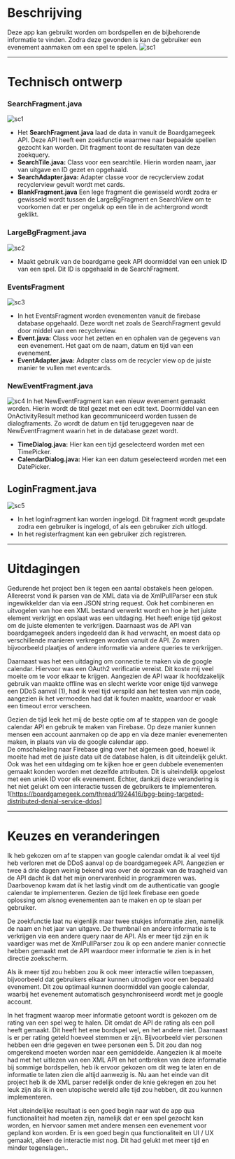 # Beschrijving
Deze app kan gebruikt worden om bordspellen en de bijbehorende informatie te vinden. Zodra deze gevonden is kan de gebruiker een evenement aanmaken om een spel te spelen. 
![sc1](https://github.com/Wohesi/programmeerproject/blob/master/doc/final%20screenshots/searchfragments.png)

-------

# Technisch ontwerp

### SearchFragment.java
![sc1](https://github.com/Wohesi/programmeerproject/blob/master/doc/final%20screenshots/searchfragments.png)
* Het **SearchFragment.java** laad de data in vanuit de Boardgamegeek API. Deze API heeft een zoekfunctie waarmee naar bepaalde spellen gezocht kan worden. Dit fragment toont de resultaten van deze zoekquery.
* **SearchTile.java:** Class voor een searchtile. Hierin worden naam, jaar van uitgave en ID gezet en opgehaald. 
* **SearchAdapter.java:** Adapter classe voor de recyclerview zodat recyclerview gevult wordt met cards.
* **BlankFragment.java** Een lege fragment die gewisseld wordt zodra er gewisseld wordt tussen de LargeBgFragment en SearchView om te voorkomen dat er per ongeluk op een tile in de achtergrond wordt geklikt. 

### LargeBgFragment.java
![sc2](https://github.com/Wohesi/programmeerproject/blob/master/doc/final%20screenshots/largebgfragment.png)
* Maakt gebruik van de boardgame geek API doormiddel van een uniek ID van een spel. Dit ID is opgehaald in de SearchFragment.

### EventsFragment
![sc3](https://github.com/Wohesi/programmeerproject/blob/master/doc/final%20screenshots/eventsfragment.png)
* In het EventsFragment worden evenementen vanuit de firebase database opgehaald. Deze wordt net zoals de SearchFragment gevuld door middel van een recyclerview.  
* **Event.java:** Class voor het zetten en en ophalen van de gegevens van een evenement. Het gaat om de naam, datum en tijd van een evenement. 
* **EventAdapter.java:** Adapter class om de recycler view op de juiste manier te vullen met eventcards. 

### NewEventFragment.java
![sc4](https://github.com/Wohesi/programmeerproject/blob/master/doc/final%20screenshots/register_timepick.png)
In het NewEventFragment kan een nieuw evenement gemaakt worden. Hierin wordt de titel gezet met een edit text. Doormiddel van een OnActivityResult method kan gecommuniceerd worden tussen de dialogframents. Zo wordt de datum en tijd teruggegeven naar de NewEventFragment waarin het in de database gezet wordt. 
* **TimeDialog.java:** Hier kan een tijd geselecteerd worden met een TimePicker.
* **CalendarDialog.java:** Hier kan een datum geselecteerd worden met een DatePicker.


## LoginFragment.java
![sc5](https://github.com/Wohesi/programmeerproject/blob/master/doc/final%20screenshots/userfragments.png)
* In het loginfragment kan worden ingelogd. Dit fragment wordt geupdate zodra een gebruiker is ingelogd, of als een gebruiker zich uitlogd. 
* In het registerfragment kan een gebruiker zich registreren. 

-------

# Uitdagingen
Gedurende het project ben ik tegen een aantal obstakels heen gelopen. Allereerst vond ik parsen van de XML data via de XmlPullParser een stuk ingewikkelder dan via een JSON string request. Ook het combineren en uitvogelen van hoe een XML bestand verwerkt wordt en hoe je het juiste element verkrijgt en opslaat was een uitdaging. Het heeft enige tijd gekost om de juiste elementen te verkrijgen. Daarnaast was de API van boardgamegeek anders ingedeeld dan ik had verwacht, en moest data op verschillende manieren verkregen worden vanuit de API. Zo waren bijvoorbeeld plaatjes of andere informatie via andere queries te verkrijgen. 

Daarnaast was het een uitdaging om connectie te maken via de google calendar. Hiervoor was een OAuth2 verificatie vereist. Dit koste mij veel moeite om te voor elkaar te krijgen. Aangezien de API waar ik hoofdzakelijk gebruik van maakte offline was en slecht werkte voor enige tijd vanwege een DDoS aanval (1), had ik veel tijd verspild aan het testen van mijn code, aangezien ik het vermoeden had dat ik fouten maakte, waardoor er vaak een timeout error verscheen.

 Gezien de tijd leek het mij de beste optie om af te stappen van de google calendar API en gebruik te maken van Firebase. Op deze manier kunnen mensen een account aanmaken op de app en via deze manier evenementen maken, in plaats van via de google calendar app.  
De omschakeling naar Firebase ging over het algemeen goed, hoewel ik moeite had met de juiste data uit de database halen, is dit uiteindelijk gelukt. Ook was het een uitdaging om te kijken hoe er geen dubbele evenementen gemaakt konden worden met dezelfde attributen. Dit is uiteindelijk opgelost met een uniek ID voor elk evenement. 
Echter, dankzij deze verandering is het niet gelukt om een interactie tussen de gebruikers te implementeren. 
1[https://boardgamegeek.com/thread/1924416/bgg-being-targeted-distributed-denial-service-ddos]

-------

# Keuzes en veranderingen
Ik heb gekozen om af te stappen van google calendar omdat ik al veel tijd heb verloren met de DDoS aanval op de boardgamegeek API. Aangezien er twee á drie dagen weinig bekend was over de oorzaak van de traagheid van de API dacht ik dat het mijn onervarenheid in programmeren was. Daarbovenop kwam dat ik het lastig vindt om de authenticatie van google calendar te implementeren. Gezien de tijd leek firebase een goede oplossing om alsnog evenementen aan te maken en op te slaan per gebruiker. 

De zoekfunctie laat nu eigenlijk maar twee stukjes informatie zien, namelijk de naam en het jaar van uitgave. De thumbnail en andere informatie is te verkrijgen via een andere query naar de API. Als er meer tijd zijn en ik vaardiger was met de XmlPullParser zou ik op een andere manier connectie hebben gemaakt met de API waardoor meer informatie te zien is in het directie zoekscherm. 

Als ik meer tijd zou hebben zou ik ook meer interactie willen toepassen, bijvoorbeeld dat gebruikers elkaar kunnen uitnodigen voor een bepaald evenement. Dit zou optimaal kunnen doormiddel van google calendar, waarbij het evenement automatisch gesynchroniseerd wordt met je google account. 

In het fragment waarop meer informatie getoont wordt is gekozen om de rating van een spel weg te halen. Dit omdat de API de rating als een poll heeft gemaakt. Dit heeft het ene bordspel wel, en het andere niet. Daarnaast is er per rating geteld hoeveel stemmen er zijn. Bijvoorbeeld vier personen hebben een drie gegeven en twee personen een 5. Dit zou dan nog omgerekend moeten worden naar een gemiddelde. Aangezien ik al moeite had met het uitlezen van een XML API en het ontbreken van deze informatie bij sommige bordspellen, heb ik ervoor gekozen om dit weg te laten en de informatie te laten zien die altijd aanwezig is. Nu aan het einde van dit project heb ik de XML parser redelijk onder de knie gekregen en zou het leuk zijn als ik in een utopische wereld alle tijd zou hebben, dit zou kunnen implementeren. 

Het uiteindelijke resultaat is een goed begin naar wat de app qua functionaliteit had moeten zijn, namelijk dat er een spel gezocht kan worden, en hiervoor samen met andere mensen een evenement voor gepland kon worden. Er is een goed begin qua functionaliteit en UI / UX gemaakt, alleen de interactie mist nog. Dit had gelukt met meer tijd en minder tegenslagen..

